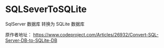 # SQLSeverToSQLite
SqlServer 数据库 转换为 SQLite 数据库

原作者地址：
https://www.codeproject.com/Articles/26932/Convert-SQL-Server-DB-to-SQLite-DB
